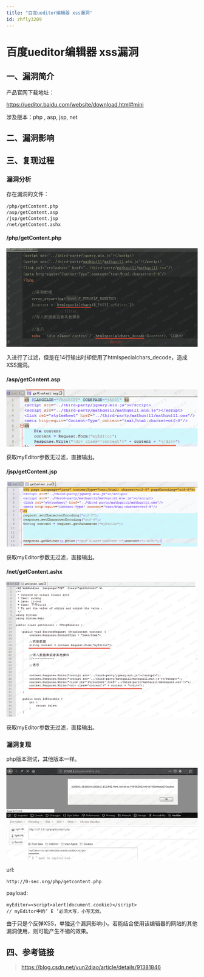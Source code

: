 ```yaml
---
title: "百度ueditor编辑器 xss漏洞"
id: zhfly3209
---
```


# 百度ueditor编辑器 xss漏洞

## 一、漏洞简介

产品官网下载地址：

https://ueditor.baidu.com/website/download.html#mini

涉及版本：php , asp, jsp, net

## 二、漏洞影响

## 三、复现过程

### 漏洞分析

存在漏洞的文件：

```
/php/getContent.php
/asp/getContent.asp
/jsp/getContent.jsp
/net/getContent.ashx 
```

#### /php/getContent.php

![image](../img/d3136b3093200384d0ff9917429ad238.png)

入进行了过滤，但是在14行输出时却使用了htmlspecialchars_decode，造成XSS漏洞。

#### /asp/getContent.asp

![image](../img/a8a4843374534bd13013bba459c1cc23.png)

获取myEditor参数无过滤，直接输出。

#### /jsp/getContent.jsp

![image](../img/609d41f6835a2d5e57f1ea09e560a447.png)

获取myEditor参数无过滤，直接输出。

#### /net/getContent.ashx

![image](../img/45161efa7ba74993bc7b1ceb3056b621.png)

获取myEditor参数无过滤，直接输出。

### 漏洞复现

php版本测试，其他版本一样。

![image](../img/bc6d75bcc3472d05fb22b4fed9dce934.png)

url:

```
http://0-sec.org/php/getcontent.php 
```

payload:

```
myEditor=<script>alert(document.cookie)</script>
// myEditor中的’ E ’必须大写，小写无效。 
```

由于只是个反弹XSS，单独这个漏洞影响小。若能结合使用该编辑器的网站的其他漏洞使用，则可能产生不错的效果。

## 四、参考链接

> https://blog.csdn.net/yun2diao/article/details/91381846